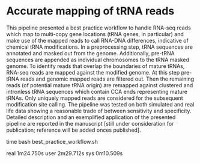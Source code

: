 # Accurate mapping of tRNA reads

This pipeline presented a best practice workflow to handle RNA-seq reads which map to multi-copy gene locations (tRNA genes, in particular) and make use of the mapped reads to call RNA-DNA differences, indicative of chemical tRNA modifications. In a preprocessing step, tRNA sequences are annotated and masked out from the genome. Additionally, pre-tRNA sequences are appended as individual chromosomes to the tRNA masked genome. To identify reads that overlap the boundaries of mature tRNAs, RNA-seq reads are mapped against the modified genome. At this step pre-tRNA reads and genomic mapped reads are filtered out. Then the remaining reads (of potential mature tRNA origin) are remapped against clustered and intronless tRNA sequences which contain CCA ends representing mature tRNAs. Only uniquely mapped reads are considered for the subsequent modification site calling. The pipeline was tested on both simulated and real life data showing a reasonable trade of between sensitivity and specificity. Detailed description and an exemplified application of the presented pipeline are reported in the manuscript [still under consideration for publication; reference will be added onces published].


time bash best_practice_workflow.sh 

real	1m24.750s
user	2m29.712s
sys	0m10.509s
